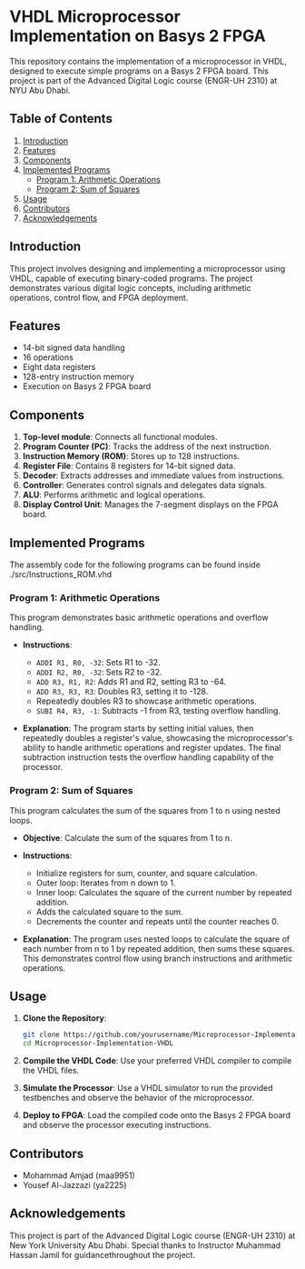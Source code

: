 # VHDL Microprocessor Implementation on Basys 2 FPGA

This repository contains the implementation of a microprocessor in VHDL, designed to execute simple programs on a Basys 2 FPGA board. This project is part of the Advanced Digital Logic course (ENGR-UH 2310) at NYU Abu Dhabi.

## Table of Contents

1. [Introduction](#introduction)
2. [Features](#features)
3. [Components](#components)
4. [Implemented Programs](#implemented-programs)
   - [Program 1: Arithmetic Operations](#program-1-arithmetic-operations)
   - [Program 2: Sum of Squares](#program-2-sum-of-squares)
5. [Usage](#usage)
6. [Contributors](#contributors)
7. [Acknowledgements](#acknowledgements)

## Introduction

This project involves designing and implementing a microprocessor using VHDL, capable of executing binary-coded programs. The project demonstrates various digital logic concepts, including arithmetic operations, control flow, and FPGA deployment.

## Features

- 14-bit signed data handling
- 16 operations
- Eight data registers
- 128-entry instruction memory
- Execution on Basys 2 FPGA board

## Components

1. **Top-level module**: Connects all functional modules.
2. **Program Counter (PC)**: Tracks the address of the next instruction.
3. **Instruction Memory (ROM)**: Stores up to 128 instructions.
4. **Register File**: Contains 8 registers for 14-bit signed data.
5. **Decoder**: Extracts addresses and immediate values from instructions.
6. **Controller**: Generates control signals and delegates data signals.
7. **ALU**: Performs arithmetic and logical operations.
8. **Display Control Unit**: Manages the 7-segment displays on the FPGA board.

## Implemented Programs
The assembly code for the following programs can be found inside ./src/Instructions_ROM.vhd
### Program 1: Arithmetic Operations

This program demonstrates basic arithmetic operations and overflow handling.

- **Instructions**:
  - `ADDI R1, R0, -32`: Sets R1 to -32.
  - `ADDI R2, R0, -32`: Sets R2 to -32.
  - `ADD R3, R1, R2`: Adds R1 and R2, setting R3 to -64.
  - `ADD R3, R3, R3`: Doubles R3, setting it to -128.
  - Repeatedly doubles R3 to showcase arithmetic operations.
  - `SUBI R4, R3, -1`: Subtracts -1 from R3, testing overflow handling.

- **Explanation**:
  The program starts by setting initial values, then repeatedly doubles a register's value, showcasing the microprocessor's ability to handle arithmetic operations and register updates. The final subtraction instruction tests the overflow handling capability of the processor.

### Program 2: Sum of Squares

This program calculates the sum of the squares from 1 to n using nested loops.

- **Objective**: Calculate the sum of the squares from 1 to n.
- **Instructions**:
  - Initialize registers for sum, counter, and square calculation.
  - Outer loop: Iterates from n down to 1.
  - Inner loop: Calculates the square of the current number by repeated addition.
  - Adds the calculated square to the sum.
  - Decrements the counter and repeats until the counter reaches 0.

- **Explanation**:
  The program uses nested loops to calculate the square of each number from n to 1 by repeated addition, then sums these squares. This demonstrates control flow using branch instructions and arithmetic operations.

## Usage

1. **Clone the Repository**:
   ```sh
   git clone https://github.com/yourusername/Microprocessor-Implementation-VHDL.git
   cd Microprocessor-Implementation-VHDL
   ```

2. **Compile the VHDL Code**:
   Use your preferred VHDL compiler to compile the VHDL files.

3. **Simulate the Processor**:
   Use a VHDL simulator to run the provided testbenches and observe the behavior of the microprocessor.

4. **Deploy to FPGA**:
   Load the compiled code onto the Basys 2 FPGA board and observe the processor executing instructions.

## Contributors

- Mohammad Amjad (maa9951)
- Yousef Al-Jazzazi (ya2225)

## Acknowledgements

This project is part of the Advanced Digital Logic course (ENGR-UH 2310) at New York University Abu Dhabi. Special thanks to Instructor Muhammad Hassan Jamil for guidancethroughout the project.

